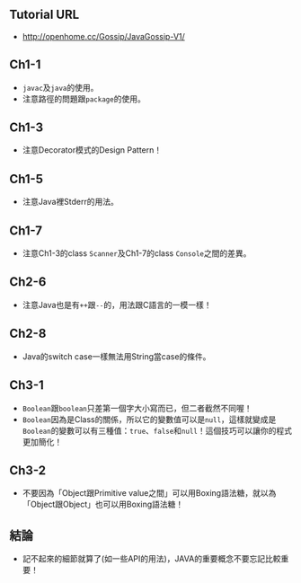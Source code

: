 ## Tutorial URL
- <http://openhome.cc/Gossip/JavaGossip-V1/>

## Ch1-1
- `javac`及`java`的使用。
- 注意路徑的問題跟`package`的使用。

## Ch1-3
- 注意Decorator模式的Design Pattern！

## Ch1-5
- 注意Java裡Stderr的用法。

## Ch1-7
- 注意Ch1-3的class `Scanner`及Ch1-7的class `Console`之間的差異。

## Ch2-6
- 注意Java也是有`++`跟`--`的，用法跟C語言的一模一樣！

## Ch2-8
- Java的switch case一樣無法用String當case的條件。

## Ch3-1
- `Boolean`跟`boolean`只差第一個字大小寫而已，但二者截然不同喔！
- `Boolean`因為是Class的關係，所以它的變數值可以是`null`，這樣就變成是`Boolean`的變數可以有三種值：`true`、`false`和`null`！這個技巧可以讓你的程式更加簡化！

## Ch3-2
- 不要因為「Object跟Primitive value之間」可以用Boxing語法糖，就以為「Object跟Object」也可以用Boxing語法糖！

## 結論
- 記不起來的細節就算了(如一些API的用法)，JAVA的重要概念不要忘記比較重要！

